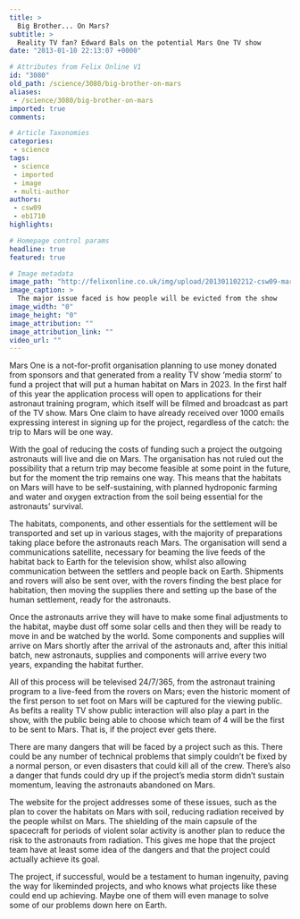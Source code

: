 ```yaml
---
title: >
  Big Brother... On Mars?
subtitle: >
  Reality TV fan? Edward Bals on the potential Mars One TV show
date: "2013-01-10 22:13:07 +0000"

# Attributes from Felix Online V1
id: "3080"
old_path: /science/3080/big-brother-on-mars
aliases:
 - /science/3080/big-brother-on-mars
imported: true
comments:

# Article Taxonomies
categories:
 - science
tags:
 - science
 - imported
 - image
 - multi-author
authors:
 - csw09
 - eb1710
highlights:

# Homepage control params
headline: true
featured: true

# Image metadata
image_path: "http://felixonline.co.uk/img/upload/201301102212-csw09-mars_one.jpg"
image_caption: >
  The major issue faced is how people will be evicted from the show
image_width: "0"
image_height: "0"
image_attribution: ""
image_attribution_link: ""
video_url: ""
---
```


Mars One is a not-for-profit organisation planning to use money donated from sponsors and that generated from a reality TV show ‘media storm’ to fund a project that will put a human habitat on Mars in 2023. In the first half of this year the application process will open to applications for their astronaut training program, which itself will be filmed and broadcast as part of the TV show. Mars One claim to have already received over 1000 emails expressing interest in signing up for the project, regardless of the catch: the trip to Mars will be one way.

With the goal of reducing the costs of funding such a project the outgoing astronauts will live and die on Mars. The organisation has not ruled out the possibility that a return trip may become feasible at some point in the future, but for the moment the trip remains one way. This means that the habitats on Mars will have to be self-sustaining, with planned hydroponic farming and water and oxygen extraction from the soil being essential for the astronauts’ survival.

The habitats, components, and other essentials for the settlement will be transported and set up in various stages, with the majority of preparations taking place before the astronauts reach Mars. The organisation will send a communications satellite, necessary for beaming the live feeds of the habitat back to Earth for the television show, whilst also allowing communication between the settlers and people back on Earth. Shipments and rovers will also be sent over, with the rovers finding the best place for habitation, then moving the supplies there and setting up the base of the human settlement, ready for the astronauts.

Once the astronauts arrive they will have to make some final adjustments to the habitat, maybe dust off some solar cells and then they will be ready to move in and be watched by the world. Some components and supplies will arrive on Mars shortly after the arrival of the astronauts and, after this initial batch, new astronauts, supplies and components will arrive every two years, expanding the habitat further.

All of this process will be televised 24/7/365, from the astronaut training program to a live-feed from the rovers on Mars; even the historic moment of the first person to set foot on Mars will be captured for the viewing public. As befits a reality TV show public interaction will also play a part in the show, with the public being able to choose which team of 4 will be the first to be sent to Mars. That is, if the project ever gets there.

There are many dangers that will be faced by a project such as this. There could be any number of technical problems that simply couldn’t be fixed by a normal person, or even disasters that could kill all of the crew. There’s also a danger that funds could dry up if the project’s media storm didn’t sustain momentum, leaving the astronauts abandoned on Mars.

The website for the project addresses some of these issues, such as the plan to cover the habitats on Mars with soil, reducing radiation received by the people whilst on Mars. The shielding of the main capsule of the spacecraft for periods of violent solar activity is another plan to reduce the risk to the astronauts from radiation. This gives me hope that the project team have at least some idea of the dangers and that the project could actually achieve its goal.

The project, if successful, would be a testament to human ingenuity, paving the way for likeminded projects, and who knows what projects like these could end up achieving. Maybe one of them will even manage to solve some of our problems down here on Earth.
